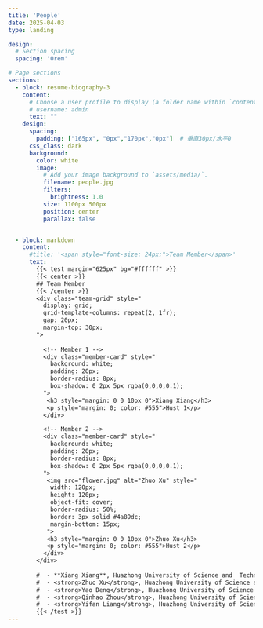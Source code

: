 ```yaml
---
title: 'People'
date: 2025-04-03
type: landing

design:
  # Section spacing
  spacing: '0rem'

# Page sections
sections:
  - block: resume-biography-3
    content:
      # Choose a user profile to display (a folder name within `content/authors/`)
      # username: admin
      text: ""
    design:
      spacing:
        padding: ["165px", "0px","170px","0px"]  # 垂直30px/水平0
      css_class: dark
      background:
        color: white
        image:
          # Add your image background to `assets/media/`.
          filename: people.jpg
          filters:
            brightness: 1.0
          size: 1100px 500px
          position: center
          parallax: false


  - block: markdown
    content:
      #title: '<span style="font-size: 24px;">Team Member</span>'
      text: |
        {{< test margin="625px" bg="#ffffff" >}}
        {{< center >}}
        ## Team Member
        {{< /center >}}
        <div class="team-grid" style="
          display: grid;
          grid-template-columns: repeat(2, 1fr);
          gap: 20px;
          margin-top: 30px;
        ">
      
          <!-- Member 1 -->
          <div class="member-card" style="
            background: white;
            padding: 20px;
            border-radius: 8px;
            box-shadow: 0 2px 5px rgba(0,0,0,0.1);
          ">
           <h3 style="margin: 0 0 10px 0">Xiang Xiang</h3>
           <p style="margin: 0; color: #555">Hust 1</p>
          </div>

          <!-- Member 2 -->
          <div class="member-card" style="
            background: white;
            padding: 20px;
            border-radius: 8px;
            box-shadow: 0 2px 5px rgba(0,0,0,0.1);
          ">
           <img src="flower.jpg" alt="Zhuo Xu" style="
            width: 120px;
            height: 120px;
            object-fit: cover;
            border-radius: 50%;
            border: 3px solid #4a89dc;
            margin-bottom: 15px;
           ">
           <h3 style="margin: 0 0 10px 0">Zhuo Xu</h3>
           <p style="margin: 0; color: #555">Hust 2</p>
          </div>
        </div>
      
        #  - **Xiang Xiang**, Huazhong University of Science and  Technology, China
        #  - <strong>Zhuo Xu</strong>, Huazhong University of Science and   Technology, China
        #  - <strong>Yao Deng</strong>, Huazhong University of Science and Technology, China
        #  - <strong>Qinhao Zhou</strong>, Huazhong University of Science and Technology, China
        #  - <strong>Yifan Liang</strong>, Huazhong University of Science and Technology, China
        {{< /test >}}
---
```

